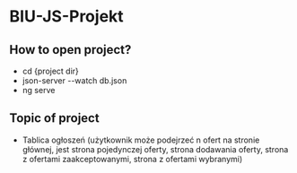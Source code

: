 # BIU-JS-Projekt


## How to open project?

- cd {project dir}
- json-server --watch db.json
- ng serve

## Topic of project

- Tablica ogłoszeń (użytkownik może podejrzeć n ofert na stronie głównej, jest strona pojedynczej oferty, strona dodawania oferty, strona z ofertami zaakceptowanymi, strona z ofertami wybranymi)
